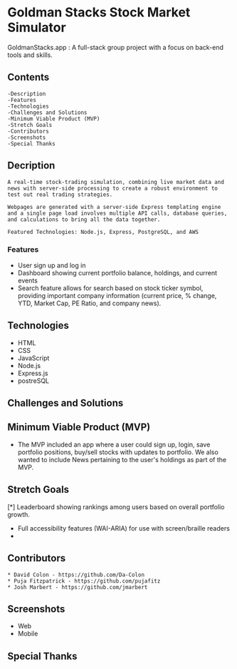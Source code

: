 # Goldman Stacks Stock Market Simulator

<!-- INSERT STILL/gif (DEMO) of project -->

GoldmanStacks.app : A full-stack group project with a focus on back-end tools and skills.

## Contents
    -Description
    -Features
    -Technologies
    -Challenges and Solutions
    -Minimum Viable Product (MVP)
    -Stretch Goals
    -Contributors
    -Screenshots
    -Special Thanks

## Decription
    A real-time stock-trading simulation, combining live market data and news with server-side processing to create a robust environment to test out real trading strategies.

    Webpages are generated with a server-side Express templating engine and a single page load involves multiple API calls, database queries, and calculations to bring all the data together.

    Featured Technologies: Node.js, Express, PostgreSQL, and AWS

### Features
* User sign up and log in
* Dashboard showing current portfolio balance, holdings, and current events
* Search feature allows for search based on stock ticker symbol, providing important company information (current price, % change, YTD, Market Cap, PE Ratio, and company news).


## Technologies
* HTML
* CSS
* JavaScript
* Node.js
* Express.js
* postreSQL

## Challenges and Solutions


## Minimum Viable Product (MVP)
* The MVP included an app where a user could sign up, login, save portfolio positions, buy/sell stocks with updates to portfolio. We also wanted to include News pertaining to the user's holdings as part of the MVP.

## Stretch Goals
[*] Leaderboard showing rankings among users based on overall portfolio growth.
* Full accessibility features (WAI-ARIA) for use with screen/braille readers
* 

## Contributors
    * David Colon - https://github.com/Da-Colon
    * Puja Fitzpatrick - https://github.com/pujafitz
    * Josh Marbert - https://github.com/jmarbert


## Screenshots
* Web
* Mobile

## Special Thanks